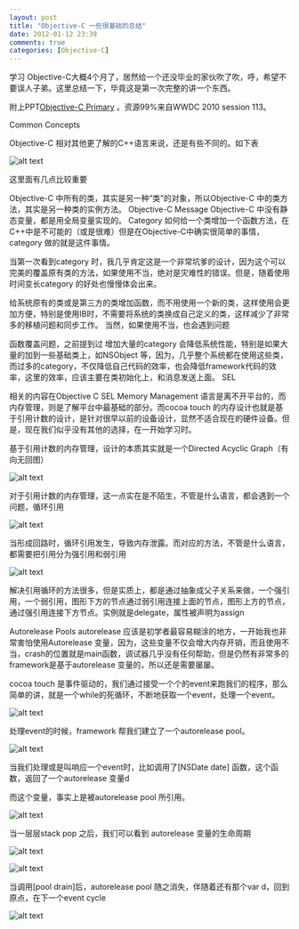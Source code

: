 ```yaml
---
layout: post
title: "Objective-C 一些很基础的总结"
date: 2012-01-12 23:39
comments: true
categories: [Objective-C]
---
```


学习 Objective-C大概4个月了，居然给一个还没毕业的家伙吹了吹，呼，希望不要误人子弟。这里总结一下，毕竟这是第一次完整的讲一个东西。

附上PPT[Objective-C Primary](http://files.cnblogs.com/studentdeng/Objective-CPrimary.pptx) 。资源99%来自WWDC 2010 session 113。

Common Concepts

Objective-C 相对其他更了解的C++语言来说，还是有些不同的。如下表

![alt text](/images/objbase-1.png)


这里面有几点比较重要

Objective-C 中所有的类，其实是另一种“类”的对象，所以Objective-C 中的类方法，其实是另一种类的实例方法。 Objective-C Message
Objective-C 中没有静态变量，都是用全局变量实现的。
Category
如何给一个类增加一个函数方法，在C++中是不可能的（或是很难）但是在Objective-C中确实很简单的事情，category 做的就是这件事情。

当第一次看到category 时，我几乎肯定这是一个非常坑爹的设计，因为这个可以完美的覆盖原有类的方法，如果使用不当，绝对是灾难性的错误。但是，随着使用时间变长category 的好处也慢慢体会出来。

给系统原有的类或是第三方的类增加函数，而不用使用一个新的类，这样使用会更加方便，特别是使用IB时，不需要将系统的类换成自己定义的类，这样减少了非常多的移植问题和同步工作。
当然，如果使用不当，也会遇到问题

函数覆盖问题，之前提到过
增加大量的category 会降低系统性能，特别是如果大量的加到一些基础类上，如NSObject 等，因为，几乎整个系统都在使用这些类，而过多的category，不仅降低自己代码的效率，也会降低framework代码的效率，这里的效率，应该主要在类初始化上，和消息发送上面。
SEL

相关的内容在Objective C SEL
Memory Management
语言是离不开平台的，而内存管理，则是了解平台中最基础的部分。而cocoa touch 的内存设计也就是基于引用计数的设计，是针对很早以前的设备设计，显然不适合现在的硬件设备。但是，现在我们似乎没有其他的选择，在一开始学习时。

基于引用计数的内存管理，设计的本质其实就是一个Directed Acyclic Graph（有向无回图）

![alt text](/images/objbase-2.png)

对于引用计数的内存管理，这一点实在是不陌生，不管是什么语言，都会遇到一个问题，循环引用

![alt text](/images/objbase-3.png)

当形成回路时，循环引用发生，导致内存泄露。而对应的方法，不管是什么语言，都需要把引用分为强引用和弱引用

![alt text](/images/objbase-4.png)

解决引用循环的方法很多，但是实质上，都是通过抽象成父子关系来做，一个强引用，一个弱引用，图形下方的节点通过弱引用连接上面的节点，图形上方的节点，通过强引用连接下方节点。实例就是delegate，属性被声明为assign

Autorelease Pools
autorelease 应该是初学者最容易糊涂的地方，一开始我也非常害怕使用Autorelease 变量，因为，这些变量不仅会增大内存开销，而且使用不当，crash的位置就是main函数，调试器几乎没有任何帮助，但是仍然有非常多的framework是基于autorelease 变量的，所以还是需要屡屡。

cocoa touch 是事件驱动的，我们通过接受一个个的event来跑我们的程序，那么简单的讲，就是一个while的死循环，不断地获取一个event，处理一个event。

![alt text](/images/objbase-5.png)

处理event的时候，framework 帮我们建立了一个autorelease pool。

![alt text](/images/objbase-6.png)

当我们处理或是叫响应一个event时，比如调用了[NSDate date] 函数，这个函数，返回了一个autorelease 变量d

而这个变量，事实上是被autorelease pool 所引用。

![alt text](/images/objbase-7.png)

当一层层stack pop 之后，我们可以看到 autorelease 变量的生命周期

![alt text](/images/objbase-8.png)

![alt text](/images/objbase-9.png)

当调用[pool drain]后，autorelease pool 随之消失，伴随着还有那个var d，回到原点，在下一个event cycle

![alt text](/images/objbase-10.png)
